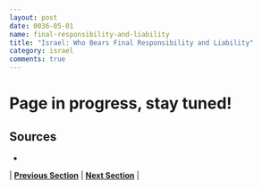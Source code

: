 ```yaml
---
layout: post
date: 0036-05-01
name: final-responsibility-and-liability
title: "Israel: Who Bears Final Responsibility and Liability"
category: israel
comments: true
---
```


# Page in progress, stay tuned!

Sources
-- 
- 

| **[Previous Section]( https://neo-project.github.io/global-blockchain-compliance-hub//israel/israel-privacy-and-data-protection.html)** | **[Next Section]( https://neo-project.github.io/global-blockchain-compliance-hub//israel/israel-smart-contracts.html)** |
